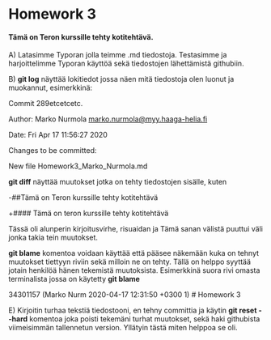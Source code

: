 # Homework 3

#### Tämä on Teron kurssille tehty kotitehtävä.

A) Latasimme Typoran jolla teimme .md tiedostoja. Testasimme ja harjoittelimme Typoran käyttöä sekä tiedostojen lähettämistä githubiin.

B) **__git log__** näyttää lokitiedot jossa näen mitä tiedostoja olen luonut ja muokannut, esimerkkinä:

Commit 289etcetcetc.

Author: Marko Nurmola <marko.nurmola@myy.haaga-helia.fi>

Date: Fri Apr 17 11:56:27 2020

Changes to be committed:

New file Homework3_Marko_Nurmola.md

**__git diff__** näyttää muutokset jotka on tehty tiedostojen sisälle, kuten 

-##Tämä on Teron kurssille tehty kotitehtävä

+#### Tämä on teron kurssille tehty kotitehtävä

Tässä oli alunperin kirjoitusvirhe, risuaidan ja Tämä sanan välistä puuttui väli jonka takia tein muutokset.

**git blame** komentoa voidaan käyttää että pääsee näkemään kuka on tehnyt muutokset tiettyyn riviin sekä milloin ne on tehty. Tällä on helppo syyttää jotain henkilöä hänen tekemistä muutoksista. Esimerkkinä suora rivi omasta terminalista jossa on käytetty **git blame**

34301157 (Marko Nurm 2020-04-17 12:31:50 +0300  1) # Homework 3

E) Kirjoitin turhaa tekstiä tiedostooni, en tehny committia ja käytin **git reset --hard** komentoa joka poisti tekemäni turhat muutokset, sekä haki githubista viimeisimmän tallennetun version. Yllätyin tästä miten helppoa se oli.